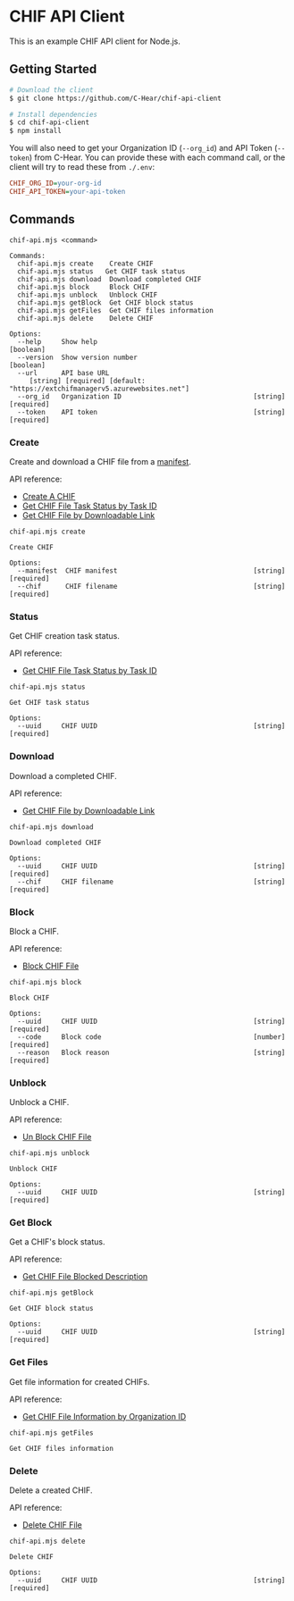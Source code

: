 # CHIF API Client

This is an example CHIF API client for Node.js.

## Getting Started

```sh
# Download the client
$ git clone https://github.com/C-Hear/chif-api-client

# Install dependencies
$ cd chif-api-client
$ npm install
```

You will also need to get your Organization ID (`--org_id`) and API Token (`--token`) from C-Hear. You can provide these with each command call, or the client will try to read these from `./.env`:

```ini
CHIF_ORG_ID=your-org-id
CHIF_API_TOKEN=your-api-token
```

## Commands

```
chif-api.mjs <command>

Commands:
  chif-api.mjs create    Create CHIF
  chif-api.mjs status   Get CHIF task status
  chif-api.mjs download  Download completed CHIF
  chif-api.mjs block     Block CHIF
  chif-api.mjs unblock   Unblock CHIF
  chif-api.mjs getBlock  Get CHIF block status
  chif-api.mjs getFiles  Get CHIF files information
  chif-api.mjs delete    Delete CHIF

Options:
  --help     Show help                                                 [boolean]
  --version  Show version number                                       [boolean]
  --url      API base URL
     [string] [required] [default: "https://extchifmanagerv5.azurewebsites.net"]
  --org_id   Organization ID                                 [string] [required]
  --token    API token                                       [string] [required]
```

### Create

Create and download a CHIF file from a [manifest](https://github.com/C-Hear/documentation/blob/master/manager/API/readmeAzureV5.md#create-a-chif).

API reference:
- [Create A CHIF](https://github.com/C-Hear/documentation/blob/master/manager/API/readmeAzureV5.md#create-a-chif)
- [Get CHIF File Task Status by Task ID](https://github.com/C-Hear/documentation/blob/master/manager/API/readmeAzureV5.md#get-chif-file-task-status-by-task-id)
- [Get CHIF File by Downloadable Link](https://github.com/C-Hear/documentation/blob/master/manager/API/readmeAzureV5.md#get-chif-file-by-downloadable-link)

```
chif-api.mjs create

Create CHIF

Options:
  --manifest  CHIF manifest                                  [string] [required]
  --chif      CHIF filename                                  [string] [required]
```

### Status

Get CHIF creation task status.

API reference:
- [Get CHIF File Task Status by Task ID](https://github.com/C-Hear/documentation/blob/master/manager/API/readmeAzureV5.md#get-chif-file-task-status-by-task-id)

```
chif-api.mjs status

Get CHIF task status

Options:
  --uuid     CHIF UUID                                       [string] [required]
```

### Download

Download a completed CHIF.

API reference:
- [Get CHIF File by Downloadable Link](https://github.com/C-Hear/documentation/blob/master/manager/API/readmeAzureV5.md#get-chif-file-by-downloadable-link)

```
chif-api.mjs download

Download completed CHIF

Options:
  --uuid     CHIF UUID                                       [string] [required]
  --chif     CHIF filename                                   [string] [required]
```

### Block

Block a CHIF.

API reference:
- [Block CHIF File](https://github.com/C-Hear/documentation/blob/master/manager/API/readmeAzureV5.md#block-chif-file)

```
chif-api.mjs block

Block CHIF

Options:
  --uuid     CHIF UUID                                       [string] [required]
  --code     Block code                                      [number] [required]
  --reason   Block reason                                    [string] [required]
```

### Unblock

Unblock a CHIF.

API reference:
- [Un Block CHIF File](https://github.com/C-Hear/documentation/blob/master/manager/API/readmeAzureV5.md#un-block-chif-file)

```
chif-api.mjs unblock

Unblock CHIF

Options:
  --uuid     CHIF UUID                                       [string] [required]
```

### Get Block

Get a CHIF's block status.

API reference:
- [Get CHIF File Blocked Description](https://github.com/C-Hear/documentation/blob/master/manager/API/readmeAzureV5.md#get-chif-file-blocked-description)

```
chif-api.mjs getBlock

Get CHIF block status

Options:
  --uuid     CHIF UUID                                       [string] [required]
```

### Get Files

Get file information for created CHIFs.

API reference:
- [Get CHIF File Information by Organization ID](https://github.com/C-Hear/documentation/blob/master/manager/API/readmeAzureV5.md#get-chif-file-entry-information-by-organization-id)

```
chif-api.mjs getFiles

Get CHIF files information
```

### Delete

Delete a created CHIF.

API reference:
- [Delete CHIF File](https://github.com/C-Hear/documentation/blob/master/manager/API/readmeAzureV5.md#delete-chif-file)

```
chif-api.mjs delete

Delete CHIF

Options:
  --uuid     CHIF UUID                                       [string] [required]
```
